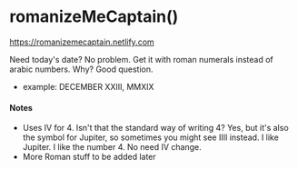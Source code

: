 # romanizeMeCaptain()
https://romanizemecaptain.netlify.com

Need today's date? No problem. Get it with roman numerals instead of arabic numbers. Why? Good question.
* example: DECEMBER XXIII, MMXIX

#### Notes
* Uses IV for 4. Isn't that the standard way of writing 4? Yes, but it's also the symbol for Jupiter, so sometimes you might see IIII instead. I like Jupiter. I like the number 4. No need IV change.
* More Roman stuff to be added later
